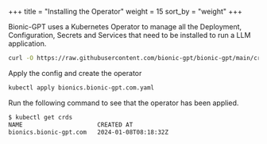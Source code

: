 +++
title = "Installing the Operator"
weight = 15
sort_by = "weight"
+++

Bionic-GPT uses a Kubernetes Operator to manage all the Deployment, Configuration, Secrets and Services that need to be installed to run a LLM application.

```sh
curl -O https://raw.githubusercontent.com/bionic-gpt/bionic-gpt/main/crates/k8s-operator/bionics.bionic-gpt.com.yaml
```

Apply the config and create the operator

```sh
kubectl apply bionics.bionic-gpt.com.yaml
```

Run the following command to see that the operator has been applied.

```sh
$ kubectl get crds
NAME                     CREATED AT
bionics.bionic-gpt.com   2024-01-08T08:18:32Z
```